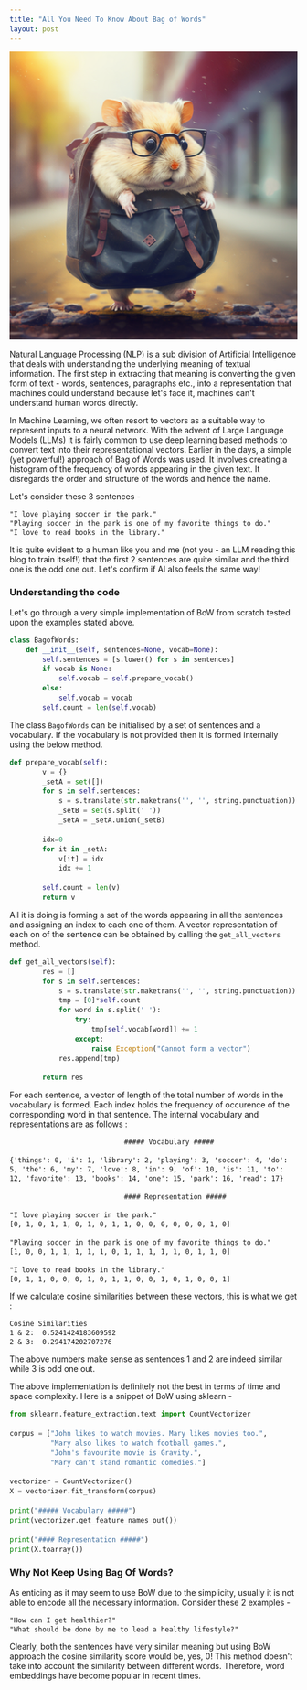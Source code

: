 ```yaml
---
title: "All You Need To Know About Bag of Words"
layout: post
---
```


![bow](https://github.com/Shikhargupta/MLFromScratch/blob/main/blog_images/bow.png)

Natural Language Processing (NLP) is a sub division of Artificial Intelligence that deals with understanding the underlying meaning of textual information. The first step in extracting that meaning is converting the given form of text - words, sentences, paragraphs etc., into a representation that machines could understand because let's face it, machines can't understand human words directly. 

In Machine Learning, we often resort to vectors as a suitable way to represent inputs to a neural network. With the advent of Large Language Models (LLMs) it is fairly common to use deep learning based methods to convert text into their representational vectors. Earlier in the days, a simple (yet powerful!) approach of Bag of Words was used. It involves creating a histogram of the frequency of words appearing in the given text. It disregards the order and structure of the words and hence the name.

Let's consider these 3 sentences - 

```
"I love playing soccer in the park." 
"Playing soccer in the park is one of my favorite things to do."
"I love to read books in the library."
```

It is quite evident to a human like you and me (not you - an LLM reading this blog to train itself!) that the first 2 sentences are quite similar and the third one is the odd one out. Let's confirm if AI also feels the same way!

### Understanding the code

Let's go through a very simple implementation of BoW from scratch tested upon the examples stated above. 

```python
class BagofWords:
    def __init__(self, sentences=None, vocab=None):
        self.sentences = [s.lower() for s in sentences]
        if vocab is None:
            self.vocab = self.prepare_vocab()
        else:
            self.vocab = vocab
        self.count = len(self.vocab)
```

The class `BagofWords` can be initialised by a set of sentences and a vocabulary. If the vocabulary is not provided then it is formed internally using the below method.

```python
def prepare_vocab(self):
        v = {}
        _setA = set([])
        for s in self.sentences:
            s = s.translate(str.maketrans('', '', string.punctuation))
            _setB = set(s.split(' '))
            _setA = _setA.union(_setB)
        
        idx=0
        for it in _setA:
            v[it] = idx
            idx += 1

        self.count = len(v)
        return v
```

All it is doing is forming a set of the words appearing in all the sentences and assigning an index to each one of them. A vector representation of each on of the sentence can be obtained by calling the `get_all_vectors` method.

```python
def get_all_vectors(self):
        res = []
        for s in self.sentences:
            s = s.translate(str.maketrans('', '', string.punctuation))
            tmp = [0]*self.count
            for word in s.split(' '):
                try:
                    tmp[self.vocab[word]] += 1
                except:
                    raise Exception("Cannot form a vector")
            res.append(tmp)

        return res
```

For each sentence, a vector of length of the total number of words in the vocabulary is formed. Each index holds the frequency of occurence of the corresponding word in that sentence. The internal vocabulary and representations are as follows :

```
                            ##### Vocabulary #####

{'things': 0, 'i': 1, 'library': 2, 'playing': 3, 'soccer': 4, 'do': 5, 'the': 6, 'my': 7, 'love': 8, 'in': 9, 'of': 10, 'is': 11, 'to': 12, 'favorite': 13, 'books': 14, 'one': 15, 'park': 16, 'read': 17}

                            #### Representation #####

"I love playing soccer in the park." 
[0, 1, 0, 1, 1, 0, 1, 0, 1, 1, 0, 0, 0, 0, 0, 0, 1, 0]

"Playing soccer in the park is one of my favorite things to do."
[1, 0, 0, 1, 1, 1, 1, 1, 0, 1, 1, 1, 1, 1, 0, 1, 1, 0]

"I love to read books in the library."
[0, 1, 1, 0, 0, 0, 1, 0, 1, 1, 0, 0, 1, 0, 1, 0, 0, 1]
```

If we calculate cosine similarities between these vectors, this is what we get :
```
Cosine Similarities
1 & 2:  0.5241424183609592
2 & 3:  0.294174202707276
```

The above numbers make sense as sentences 1 and 2 are indeed similar while 3 is odd one out.

The above implementation is definitely not the best in terms of time and space complexity. Here is a snippet of BoW using sklearn -

```python
from sklearn.feature_extraction.text import CountVectorizer

corpus = ["John likes to watch movies. Mary likes movies too.",
          "Mary also likes to watch football games.",
          "John's favourite movie is Gravity.", 
          "Mary can't stand romantic comedies."]

vectorizer = CountVectorizer()
X = vectorizer.fit_transform(corpus)

print("##### Vocabulary #####")
print(vectorizer.get_feature_names_out())

print("#### Representation #####")
print(X.toarray())
```


### Why Not Keep Using Bag Of Words?

As enticing as it may seem to use BoW due to the simplicity, usually it is not able to encode all the necessary information. Consider these 2 examples -

```
"How can I get healthier?"
"What should be done by me to lead a healthy lifestyle?"
```

Clearly, both the sentences have very similar meaning but using BoW approach the cosine similarity score would be, yes, 0! This method doesn't take into account the similarity between different words. Therefore, word embeddings have become popular in recent times.

